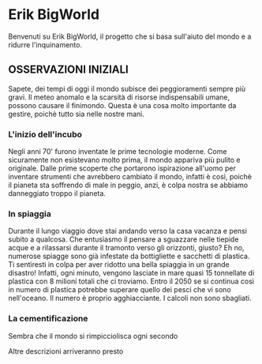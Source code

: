 # Erik BigWorld
Benvenuti su Erik BigWorld, il progetto che si basa sull'aiuto del mondo e a ridurre l'inquinamento. 

## OSSERVAZIONI INIZIALI
Sapete, dei tempi di oggi il mondo subisce dei peggioramenti sempre più gravi. Il meteo anomalo e la scarsità di risorse indispensabili umane, possono causare il finimondo. Questa è una cosa molto importante da gestire, poichè tutto sia nelle nostre mani. 
### L'inizio dell'incubo
Negli anni 70' furono inventate le prime tecnologie moderne. Come sicuramente non esistevano molto prima, il mondo appariva più pulito e originale. Dalle prime scoperte che portarono ispirazione all'uomo per inventare strumenti che avrebbero cambiato il mondo, infatti è così, poichè il pianeta sta soffrendo di male in peggio, anzi, è colpa nostra se abbiamo danneggiato troppo il pianeta. 
### In spiaggia 
Durante il lungo viaggio dove stai andando verso la casa vacanza e pensi subito a qualcosa. Che entusiasmo il pensare a sguazzare nelle tiepide acque e a rilassarsi durante il tramonto verso gli orizzonti, giusto? Eh no, numerose spiagge sono già infestate da bottigliette e sacchetti di plastica. Ti sentiresti in colpa per aver ridotto una bella spiaggia in un grande disastro! 
Infatti, ogni minuto, vengono lasciate in mare quasi 15 tonnellate di plastica con 8 milioni totali che ci troviamo. Entro il 2050 se si continua così in numero di plastica potrebbe superare quello dei pesci che vi sono nell'oceano. Il numero è proprio agghiacciante. I calcoli non sono sbagliati.
### La cementificazione
Sembra che il mondo si rimpicciolisca ogni secondo

Altre descrizioni arriveranno presto
